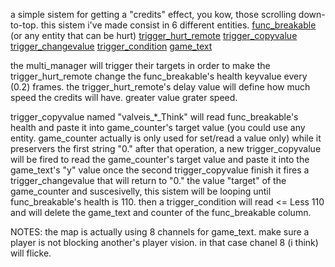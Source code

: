 a simple sistem for getting a "credits" effect, you kow, those scrolling down-to-top.
this sistem i've made consist in 6 different entities. 
[func_breakable](https://sites.google.com/site/svenmanor/entguide/func_breakable) (or any entity that can be hurt)
[trigger_hurt_remote](https://sites.google.com/site/svenmanor/entguide/trigger_hurt)
[trigger_copyvalue](https://sites.google.com/site/svenmanor/entguide/trigger_copyvalue)
[trigger_changevalue](https://sites.google.com/site/svenmanor/entguide/trigger_changevalue)
[trigger_condition](https://sites.google.com/site/svenmanor/entguide/trigger_condition)
[game_text](https://sites.google.com/site/svenmanor/entguide/game_text)

the multi_manager will trigger their targets in order to make the trigger_hurt_remote change the func_breakable's health keyvalue every (0.2) frames. the trigger_hurt_remote's delay value will define how much speed the credits will have. greater value grater speed.

trigger_copyvalue named "valveis_*_Think" will read func_breakable's health and paste it into game_counter's target value (you could use any entity. game_counter actually is only used for set/read a value only) while it preservers the first string "0." 
after that operation, a new trigger_copyvalue will be fired to read the game_counter's target value and paste it into the game_text's "y" value
once the second trigger_copyvalue finish it fires a trigger_changevalue that will return to "0." the value "target" of the game_counter and suscesivelly, this sistem will be looping until func_breakable's health is 110.
then a trigger_condition will read <= Less 110 and will delete the game_text and counter of the func_breakable column.

NOTES: the map is actually using 8 channels for game_text. make sure a player is not blocking another's player vision. in that case chanel 8 (i think) will flicke.
